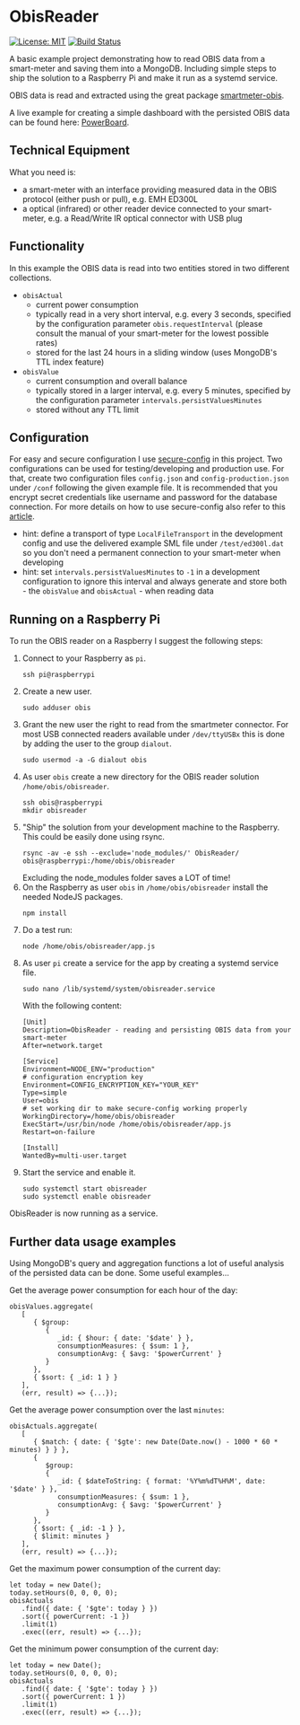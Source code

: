 # ObisReader

[![License: MIT](https://img.shields.io/badge/License-MIT-blue.svg)](https://opensource.org/licenses/MIT)
[![Build Status](https://travis-ci.com/tsmx/obisreader.svg?branch=master)](https://travis-ci.com/tsmx/obisreader)

A basic example project demonstrating how to read OBIS data from a smart-meter and saving them into a MongoDB. Including simple steps to ship the solution to a Raspberry Pi and make it run as a systemd service.

OBIS data is read and extracted using the great package [smartmeter-obis](https://www.npmjs.com/package/smartmeter-obis).

A live example for creating a simple dashboard with the persisted OBIS data can be found here: [PowerBoard](https://powerboard.appspot.com).

## Technical Equipment

What you need is:
- a smart-meter with an interface providing measured data in the OBIS protocol (either push or pull), e.g. EMH ED300L
- a optical (infrared) or other reader device connected to your smart-meter, e.g. a Read/Write IR optical connector with USB plug

## Functionality

In this example the OBIS data is read into two entities stored in two different collections.

- `obisActual` 
  - current power consumption
  - typically read in a very short interval, e.g. every 3 seconds, specified by the configuration parameter `obis.requestInterval` (please consult the manual of your smart-meter for the lowest possible rates)
  - stored for the last 24 hours in a sliding window (uses MongoDB's TTL index feature)
- `obisValue`  
  - current consumption and overall balance
  - typically stored in a larger interval, e.g. every 5 minutes, specified by the configuration parameter `intervals.persistValuesMinutes`
  - stored without any TTL limit

## Configuration

For easy and secure configuration I use [secure-config](https://www.npmjs.com/package/@tsmx/secure-config) in this project. Two configurations can be used for testing/developing and production use. For that, create two configuration files `config.json` and `config-production.json` under `/conf` following the given example file. It is recommended that you encrypt secret credentials like username and password for the database connection. For more details on how to use secure-config also refer to this [article](https://tsmx.net/secure-config/). 

- hint: define a transport of type `LocalFileTransport` in the development config and use the delivered example SML file under `/test/ed300l.dat` so you don't need a permanent connection to your smart-meter when developing
- hint: set `intervals.persistValuesMinutes` to `-1` in a development configuration to ignore this interval and always generate and store both - the `obisValue` and `obisActual` - when reading data

## Running on a Raspberry Pi

To run the OBIS reader on a Raspberry I suggest the following steps:

1. Connect to your Raspberry as `pi`.
   ```
   ssh pi@raspberrypi
   ```
2. Create a new user.
   ```
   sudo adduser obis
   ```
3. Grant the new user the right to read from the smartmeter connector. For most USB connected readers available under `/dev/ttyUSBx` this is done by adding the user to the group `dialout`.
   ```
   sudo usermod -a -G dialout obis
   ```
4. As user `obis` create a new directory for the OBIS reader solution `/home/obis/obisreader`.
   ```
   ssh obis@raspberrypi
   mkdir obisreader
   ```
5. "Ship" the solution from your development machine to the Raspberry. This could be easily done using rsync.
   ```
   rsync -av -e ssh --exclude='node_modules/' ObisReader/ obis@raspberrypi:/home/obis/obisreader
   ```
   Excluding the node_modules folder saves a LOT of time!
6. On the Raspberry as user `obis` in `/home/obis/obisreader` install the needed NodeJS packages.
   ```
   npm install
   ```
7. Do a test run: 
   ```
   node /home/obis/obisreader/app.js
   ```
8. As user `pi` create a service for the app by creating a systemd service file.
   ```
   sudo nano /lib/systemd/system/obisreader.service
   ```
   With the following content:
   ```
   [Unit]
   Description=ObisReader - reading and persisting OBIS data from your smart-meter
   After=network.target

   [Service]
   Environment=NODE_ENV="production"
   # configuration encryption key
   Environment=CONFIG_ENCRYPTION_KEY="YOUR_KEY"
   Type=simple
   User=obis
   # set working dir to make secure-config working properly
   WorkingDirectory=/home/obis/obisreader
   ExecStart=/usr/bin/node /home/obis/obisreader/app.js
   Restart=on-failure

   [Install]
   WantedBy=multi-user.target
   ```
9. Start the service and enable it.
   ```
   sudo systemctl start obisreader
   sudo systemctl enable obisreader
   ```
ObisReader is now running as a service.

## Further data usage examples

Using MongoDB's query and aggregation functions a lot of useful analysis of the persisted data can be done. Some useful examples...

Get the average power consumption for each hour of the day: 

```
obisValues.aggregate(
   [
      { $group: 
         { 
            _id: { $hour: { date: '$date' } }, 
            consumptionMeasures: { $sum: 1 }, 
            consumptionAvg: { $avg: '$powerCurrent' } 
         } 
      },
      { $sort: { _id: 1 } }
   ],
   (err, result) => {...});
```

Get the average power consumption over the last `minutes`: 

```
obisActuals.aggregate(
   [
      { $match: { date: { '$gte': new Date(Date.now() - 1000 * 60 * minutes) } } },
      { 
         $group: 
         { 
            _id: { $dateToString: { format: '%Y%m%dT%H%M', date: '$date' } },
            consumptionMeasures: { $sum: 1 }, 
            consumptionAvg: { $avg: '$powerCurrent' } 
         } 
      },
      { $sort: { _id: -1 } },
      { $limit: minutes }
   ],
   (err, result) => {...});
```

Get the maximum power consumption of the current day:

```
let today = new Date();
today.setHours(0, 0, 0, 0);
obisActuals
   .find({ date: { '$gte': today } })
   .sort({ powerCurrent: -1 })
   .limit(1)
   .exec((err, result) => {...});
```

Get the minimum power consumption of the current day:

```
let today = new Date();
today.setHours(0, 0, 0, 0);
obisActuals
   .find({ date: { '$gte': today } })
   .sort({ powerCurrent: 1 })
   .limit(1)
   .exec((err, result) => {...});
```



